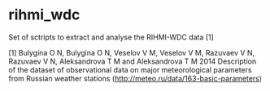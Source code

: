# rihmi_wdc
Set of sctripts to extract and analyse the RIHMI-WDC data [1]

[1] Bulygina O N, Bulygina O N, Veselov V M, Veselov V M, Razuvaev V N, Razuvaev V N, Aleksandrova T M and Aleksandrova T M 2014 Description of the dataset of observational data on major meteorological parameters from Russian weather stations (http://meteo.ru/data/163-basic-parameters)
